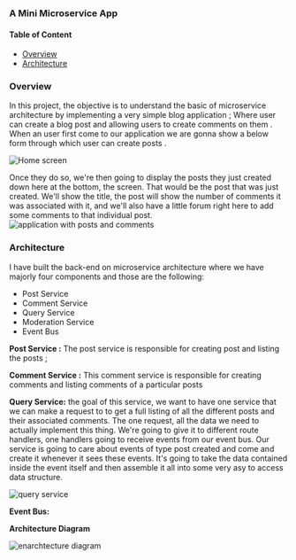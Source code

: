 ###  A Mini Microservice App


####  Table of Content
  * [Overview](#overview)
  * [Architecture](#architecture)
  

### Overview 
In this project, the objective is to understand the basic of microservice  architecture by implementing a very simple blog application ; Where user can create a blog post and allowing users to create comments on them . When an user first come to our application we are gonna show a below  form through which user can create posts . 

![Home screen ](https://raw.githubusercontent.com/ditikrushna/A-Mini-Microsrevice-App/main/assets/project%20home%20screen.png)

Once they do so, we're then going to display the posts they just created down here at the bottom,
the screen. That would be the post that was just created. We'll show the title, the post will show the number of comments it was associated with it, and we'll also have a little forum right here to add some comments to that individual post.
![application with posts and comments ](https://raw.githubusercontent.com/ditikrushna/A-Mini-Microsrevice-App/main/assets/full%20images.png)

### Architecture

I have built the back-end on microservice architecture where we have majorly four components and those are the following:  
- Post Service 
- Comment Service 
- Query Service
- Moderation Service
- Event Bus 

**Post Service :** 
The post service is responsible for  creating post and listing the posts ; 

**Comment Service :**
This comment service is responsible for creating comments and listing comments of a particular posts 

**Query Service:**
the goal of this service, we want to have one service that we can make a request to to get a full listing of all the different posts and their associated comments. The one request, all the data we need to actually implement this thing. We're going to give it to different route handlers, one handlers going to receive events from our event bus. Our service is going to care about events of type post created and come and create it whenever it sees these events. It's going to take the data contained inside the event itself and then assemble it all into some very asy to access data structure. 

![query service](https://raw.githubusercontent.com/ditikrushna/A-Mini-Microsrevice-App/main/assets/query%20service.png)

**Event Bus:** 



**Architecture Diagram**

![enarchtecture diagram](https://raw.githubusercontent.com/ditikrushna/A-Mini-Microsrevice-App/main/assets/diagram%20with%20event%20bus.png)



